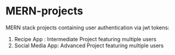 # MERN-projects

MERN stack projects containing user authentication via jwt tokens:

1) Recipe App : Intermediate Project featuring multiple users
2) Social Media App: Advanced Project featuring multiple users 
